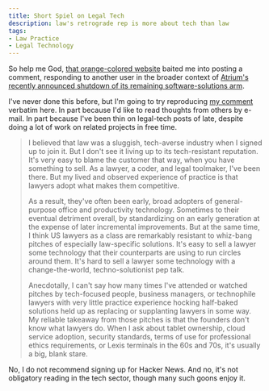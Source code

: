 ```yaml
---
title: Short Spiel on Legal Tech
description: law's retrograde rep is more about tech than law
tags:
- Law Practice
- Legal Technology
---
```


So help me God, [that orange-colored website](https://news.ycombinator.com/) baited me into posting a comment, responding to another user in the broader context of [Atrium's recently announced shutdown of its remaining software-solutions arm](https://news.ycombinator.com/item?id=22479886).

I've never done this before, but I'm going to try reproducing [my comment](https://news.ycombinator.com/item?id=22480880) verbatim here.  In part because I'd like to read thoughts from others by e-mail.  In part because I've been thin on legal-tech posts of late, despite doing a lot of work on related projects in free time.

> I believed that law was a sluggish, tech-averse industry when I signed up to join it. But I don't see it living up to its tech-resistant reputation. It's very easy to blame the customer that way, when you have something to sell. As a lawyer, a coder, and legal toolmaker, I've been there. But my lived and observed experience of practice is that lawyers adopt what makes them competitive.
>
> As a result, they've often been early, broad adopters of general-purpose office and productivity technology. Sometimes to their eventual detriment overall, by standardizing on an early generation at the expense of later incremental improvements. But at the same time, I think US lawyers as a class are remarkably resistant to whiz-bang pitches of especially law-specific solutions. It's easy to sell a lawyer some technology that their counterparts are using to run circles around them. It's hard to sell a lawyer some technology with a change-the-world, techno-solutionist pep talk.
>
> Anecdotally, I can't say how many times I've attended or watched pitches by tech-focused people, business managers, or technophile lawyers with very little practice experience hocking half-baked solutions held up as replacing or supplanting lawyers in some way. My reliable takeaway from those pitches is that the founders don't know what lawyers do. When I ask about tablet ownership, cloud service adoption, security standards, terms of use for professional ethics requirements, or Lexis terminals in the 60s and 70s, it's usually a big, blank stare.

No, I do not recommend signing up for Hacker News.  And no, it's not obligatory reading in the tech sector, though many such goons enjoy it.
